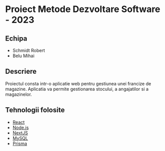 # Proiect Metode Dezvoltare Software - 2023

## Echipa
- Schmidt Robert
- Belu Mihai

## Descriere
Proiectul consta intr-o aplicatie web pentru gestiunea unei francize de magazine. Aplicatia va permite gestionarea stocului, a angajatilor si a magazinelor. 

## Tehnologii folosite

- [React](https://reactjs.org/)
- [Node.js](https://nodejs.org/en/)
- [NextJS](https://nextjs.org/)
- [MySQL](https://www.mysql.com/)
- [Prisma](https://www.prisma.io/)

